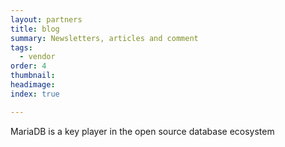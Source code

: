 ```yaml
---
layout: partners
title: blog
summary: Newsletters, articles and comment
tags:
  - vendor
order: 4
thumbnail:
headimage:
index: true

---
```


MariaDB is a key player in the open source database ecosystem
